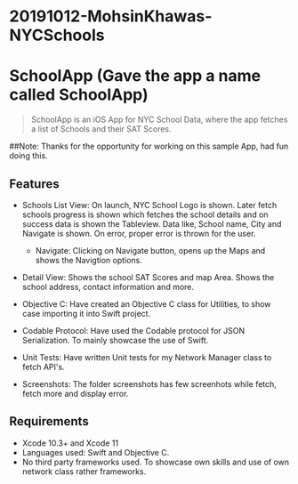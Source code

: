 # 20191012-MohsinKhawas-NYCSchools

# SchoolApp (Gave the app a name called SchoolApp)
> SchoolApp is an iOS App for NYC School Data, where the app fetches a list of Schools and their SAT Scores.

##Note:
Thanks for the opportunity for working on this sample App, had fun doing this.

## Features

- Schools List View:
   On launch, NYC School Logo is shown.
   Later fetch schools progress is shown which fetches the school details and on success data is shown the Tableview.
   Data like, School name, City and Navigate is shown.
   On error, proper error is thrown for the user.

  - Navigate:
  Clicking on Navigate button, opens up the Maps and shows the Navigtion options.

- Detail View:
  Shows the school SAT Scores and map Area.
  Shows the school address, contact information and more.

- Objective C:
  Have created an Objective C class for Utilities, to show case importing it into Swift project.

- Codable Protocol:
  Have used the Codable protocol for JSON Serialization. To mainly showcase the use of Swift. 

- Unit Tests:
  Have written Unit tests for my Network Manager class to fetch API's.

- Screenshots:
    The folder screenshots has few screenhots while fetch, fetch more and display error.

## Requirements

- Xcode 10.3+ and Xcode 11
- Languages used:
    Swift and Objective C.
- No third party frameworks used. To showcase own skills and use of own network class rather frameworks.
